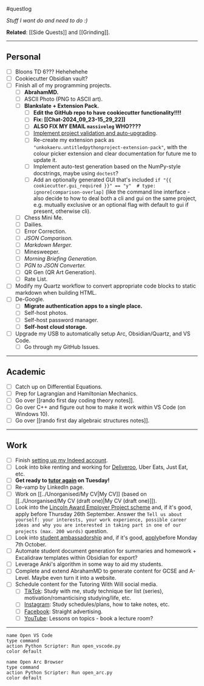 #questlog 

*Stuff I want do and need to do :)*

**Related**: [[Side Quests]] and [[Grinding]].

---
## Personal

- [ ] Bloons TD 6??? Hehehehehe
- [ ] Cookiecutter Obsidian vault?
- [ ] Finish all of my programming projects.
	- [ ] **AbrahamMD.**
	- [ ] ASCII Photo (PNG to ASCII art).
	- [ ] **Blankslate + Extension Pack.**
		- [ ] **Edit the GitHub repo to have cookiecutter functionality!!!!**
		- [ ] **Fix: [[Chat-2024_09_23-15_29_22]]**
		- [ ] **ALSO FIX MY EMAIL `massiveleg` WHO????**
		- [ ] [Implement project validation and auto-upgrading](https://cruft.github.io/cruft/).
		- [ ] Re-create my extension pack as `"unkokaeru.untitledpythonproject-extension-pack"`, with the colour picker extension and clear documentation for future me to update it.
		- [ ] Implement auto-test generation based on the NumPy-style docstrings, maybe using `doctest`?
		- [ ] Add an optionally generated GUI that's included `if "{{ cookiecutter.gui_required }}" == "y"  # type: ignore[comparison-overlap]` (like the command line interface - also decide to how to deal both a cli and gui on the same project, e.g. mutually exclusive or an optional flag with default to gui if present, otherwise cli).
	- [ ] Chess Mini Me.
	- [ ] Dailies.
	- [ ] Error Correction.
	- [ ] *JSON Comparison.*
	- [ ] *Markdown Merger.*
	- [ ] Minesweeper.
	- [ ] *Morning Briefing Generation.*
	- [ ] *PGN to JSON Converter.*
	- [ ] QR Gen (QR Art Generation).
	- [ ] Rate List.
- [ ] Modify my Quartz workflow to convert appropriate code blocks to static markdown when building HTML.
- [ ] De-Google.
	- [ ] **Migrate authentication apps to a single place.**
	- [ ] Self-host photos.
	- [ ] Self-host password manager.
	- [ ] **Self-host cloud storage.**
- [ ] Upgrade my USB to automatically setup Arc, Obsidian/Quartz, and VS Code.
	- [ ] Go through my GitHub Issues.

---
## Academic

- [ ] Catch up on Differential Equations.
- [ ] Prep for Lagrangian and Hamiltonian Mechanics.
- [ ] Go over [[rando first day coding theory notes]].
- [ ] Go over C++ and figure out how to make it work within VS Code (on Windows 10).
- [ ] Go over [[rando first day algebraic structures notes]].

---
## Work

- [ ] Finish [setting up my Indeed account](https://profile.indeed.com/welcome).
- [ ] Look into bike renting and working for [Deliveroo](https://rider.deliveroo.co.uk/hub/applicant), Uber Eats, Just Eat, etc.
- [ ] **Get ready to [tutor again](https://meet.google.com/faa-janh-ekt) on Tuesday!**
- [ ] Re-vamp by LinkedIn page.
- [ ] Work on [[../Unorganised/My CV|My CV]] (based on [[../Unorganised/My CV (draft one)|My CV (draft one)]]).
- [ ] Look into the [Lincoln Award Employer Project scheme](http://xy2p6.mjt.lu/lnk/AUcAAFAPGDEAAAA0uUgAAE4I5fMAAAAAebUAAk7ZABf-zgBm8QYic6RECDWxQnSfUPSCGP2BlAAXeqI/3/RcKhnn68s5onZeFzsoG3NA/aHR0cHM6Ly9hcHAub25saW5lc3VydmV5cy5qaXNjLmFjLnVrL3MvbGluY29sbi9saW5jb2xuLWF3YXJkLWVtcGxveWVyLXByb2plY3QtYXBwbGljYXRpb24tMjAyNC0yNS1zZW1lc3Rlci1h) and, if it's good, apply before Thursday 26th September. Answer the `Tell us about yourself: your interests, your work experience, possible career ideas and why you are interested in taking part in one of our projects (max. 200 words)` question.
- [ ] Look into [student ambassadorship](https://www.lincoln.ac.uk/media/responsive2017/Student,Ambassador,JD,,Responsibilities,2024,.pdf) and, if it's good, [apply](https://forms.office.com/e/3DgQj1aNND)before Monday 7th October.
- [ ] Automate student document generation for summaries and homework + Excalidraw templates within Obsidian for export?
- [ ] Leverage Anki's algorithm in some way to aid my students.
- [ ] Complete and extend AbrahamMD to generate content for GCSE and A-Level. Maybe even turn it into a website.
- [ ] Schedule content for the Tutoring With Will social media.
	- [ ] [TikTok](https://www.tiktok.com/@tutoringwithwill): Study with me, study technique tier list (series), motivation/romanticising studying/life, etc.
	- [ ] [Instagram](https://www.instagram.com/tutoringwithwill): Study schedules/plans, how to take notes, etc.
	- [ ] [Facebook](https://www.facebook.com/tutoringwithwill): Straight advertising.
	- [ ] [YouTube](https://www.youtube.com/@tutoringwithwill): Lessons on topics - book a lecture room?

---

```button
name Open VS Code
type command
action Python Scripter: Run open_vscode.py
color default
```

```button
name Open Arc Browser
type command
action Python Scripter: Run open_arc.py
color default
```
